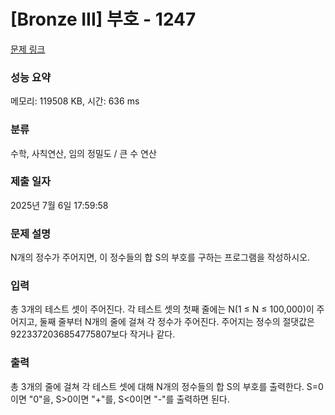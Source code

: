 # [Bronze III] 부호 - 1247 

[문제 링크](https://www.acmicpc.net/problem/1247) 

### 성능 요약

메모리: 119508 KB, 시간: 636 ms

### 분류

수학, 사칙연산, 임의 정밀도 / 큰 수 연산

### 제출 일자

2025년 7월 6일 17:59:58

### 문제 설명

<p>N개의 정수가 주어지면, 이 정수들의 합 S의 부호를 구하는 프로그램을 작성하시오.</p>

### 입력 

 <p>총 3개의 테스트 셋이 주어진다. 각 테스트 셋의 첫째 줄에는 N(1 ≤ N ≤ 100,000)이 주어지고, 둘째 줄부터 N개의 줄에 걸쳐 각 정수가 주어진다. 주어지는 정수의 절댓값은 9223372036854775807보다 작거나 같다.</p>

### 출력 

 <p>총 3개의 줄에 걸쳐 각 테스트 셋에 대해 N개의 정수들의 합 S의 부호를 출력한다. S=0이면 "0"을, S>0이면 "+"를, S<0이면 "-"를 출력하면 된다.</p>

